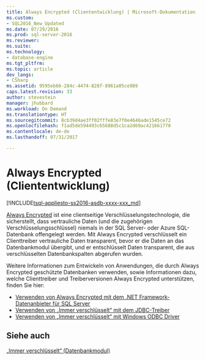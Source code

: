 ```yaml
---
title: Always Encrypted (Cliententwicklung) | Microsoft-Dokumentation
ms.custom:
- SQL2016_New_Updated
ms.date: 07/29/2016
ms.prod: sql-server-2016
ms.reviewer: 
ms.suite: 
ms.technology:
- database-engine
ms.tgt_pltfrm: 
ms.topic: article
dev_langs:
- CSharp
ms.assetid: 9595eb66-284c-4474-828f-8961a05ce989
caps.latest.revision: 33
author: stevestein
manager: jhubbard
ms.workload: On Demand
ms.translationtype: HT
ms.sourcegitcommit: 8cb39d4ae3ff02fffe83e7f0e4646ade1545ce72
ms.openlocfilehash: f1ad5de594493c65688d5c1ca2d69ac421661770
ms.contentlocale: de-de
ms.lasthandoff: 07/31/2017

---
```

# <a name="always-encrypted-client-development"></a>Always Encrypted (Cliententwicklung)
[!INCLUDE[tsql-appliesto-ss2016-asdb-xxxx-xxx_md](../../../includes/tsql-appliesto-ss2016-asdb-xxxx-xxx-md.md)]

[Always Encrypted](../../../relational-databases/security/encryption/always-encrypted-database-engine.md) ist eine clientseitige Verschlüsselungstechnologie, die sicherstellt, dass vertrauliche Daten (und die zugehörigen Verschlüsselungsschlüssel) niemals in der SQL Server- oder Azure SQL-Datenbank offengelegt werden. Mit Always Encrypted verschlüsselt ein Clienttreiber vertrauliche Daten transparent, bevor er die Daten an das Datenbankmodul übergibt, und er entschlüsselt Daten transparent, die aus verschlüsselten Datenbankspalten abgerufen wurden.

Weitere Informationen zum Entwickeln von Anwendungen, die durch Always Encrypted geschützte Datenbanken verwenden, sowie Informationen dazu, welche Clienttreiber und Treiberversionen Always Encrypted unterstützen, finden Sie hier:

- [Verwenden von Always Encrypted mit dem .NET Framework-Datenanbieter für SQL Server](../../../relational-databases/security/encryption/develop-using-always-encrypted-with-net-framework-data-provider.md)
- [Verwenden von „Immer verschlüsselt“ mit dem JDBC-Treiber](../../../connect/jdbc/using-always-encrypted-with-the-jdbc-driver.md)
- [Verwenden von „Immer verschlüsselt“ mit Windows ODBC Driver](../../../connect/odbc/using-always-encrypted-with-the-odbc-driver.md)



## <a name="see-also"></a>Siehe auch

[„Immer verschlüsselt“ (Datenbankmodul)](../../../relational-databases/security/encryption/always-encrypted-database-engine.md)


